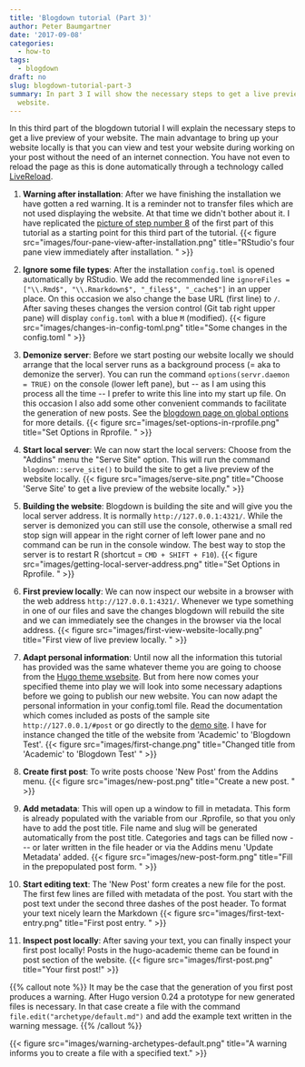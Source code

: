```yaml
---
title: 'Blogdown tutorial (Part 3)'
author: Peter Baumgartner
date: '2017-09-08'
categories:
  - how-to
tags:
  - blogdown
draft: no
slug: blogdown-tutorial-part-3
summary: In part 3 I will show the necessary steps to get a live preview of the
  website.
---
```


In this third part of the blogdown tutorial I will explain the necessary steps to get a live preview of your website. The main advantage to bring up your website locally is that you can view and test your website during working on your post without the need of an internet connection. You have not even to reload the page as this is done automatically through a technology called [LiveReload](http://livereload.com/).

1.  **Warning after installation**: After we have finishing the installation we have gotten a red warning. It is a reminder not to transfer files which are not used displaying the website. At that time we didn't bother about it. I have replicated the [picture of step number 8](/post/blogdown-tutorial-part-1/#figure-rstudios-four-pane-view-immediately-after-installation) of the first part of this tutorial as a starting point for this third part of the tutorial. {{< figure src="images/four-pane-view-after-installation.png" title="RStudio's four pane view immediately after installation. " >}}

2.  **Ignore some file types**: After the installation `config.toml` is opened automatically by RStudio. We add the recommended line `ignoreFiles = ["\\.Rmd$", "\\.Rmarkdown$", "_files$", "_cache$"]` in an upper place. On this occasion we also change the base URL (first line) to `/`. After saving theses changes the version control (Git tab right upper pane) will display `config.toml` with a blue `M` (modified). {{< figure src="images/changes-in-config-toml.png" title="Some changes in the config.toml " >}}

3.  **Demonize server**: Before we start posting our website locally we should arrange that the local server runs as a background process (= aka to demonize the server). You can run the command `options(servr.daemon = TRUE)` on the console (lower left pane), but -- as I am using this process all the time -- I prefer to write this line into my start up file. On this occasion I also add some other convenient commands to facilitate the generation of new posts. See the [blogdown page on global options](https://bookdown.org/yihui/blogdown/global-options.html) for more details. {{< figure src="images/set-options-in-rprofile.png" title="Set Options in Rprofile. " >}}

4.  **Start local server**: We can now start the local servers: Choose from the "Addins" menu the "Serve Site" option. This will run the command `blogdown::serve_site()` to build the site to get a live preview of the website locally. {{< figure src="images/serve-site.png" title="Choose 'Serve Site' to get a live preview of the website locally." >}}

5.  **Building the website**: Blogdown is building the site and will give you the local server address. It is normally `http://127.0.0.1:4321/`. While the server is demonized you can still use the console, otherwise a small red stop sign will appear in the right corner of left lower pane and no command can be run in the console window. The best way to stop the server is to restart R (shortcut = `CMD + SHIFT + F10`). {{< figure src="images/getting-local-server-address.png" title="Set Options in Rprofile. " >}}

6.  **First preview locally**: We can now inspect our website in a browser with the web address `http://127.0.0.1:4321/`. Whenever we type something in one of our files and save the changes blogdown will rebuild the site and we can immediately see the changes in the browser via the local address. {{< figure src="images/first-view-website-locally.png" title="First view of live preview locally. " >}}

7.  **Adapt personal information**: Until now all the information this tutorial has provided was the same whatever theme you are going to choose from the [Hugo theme wsebsite](https://themes.gohugo.io/). But from here now comes your specified theme into play we will look into some necessary adaptions before we going to publish our new website. You can now adapt the personal information in your config.toml file. Read the documentation which comes included as posts of the sample site `http://127.0.0.1/#post` or go directly to the [demo site](https://sourcethemes.com/academic/). I have for instance changed the title of the website from 'Academic' to 'Blogdown Test'. {{< figure src="images/first-change.png" title="Changed title from 'Academic' to 'Blogdown Test' " >}}

8.  **Create first post**: To write posts choose 'New Post' from the Addins menu. {{< figure src="images/new-post.png" title="Create a new post. " >}}

9.  **Add metadata**: This will open up a window to fill in metadata. This form is already populated with the variable from our .Rprofile, so that you only have to add the post title. File name and slug will be generated automatically from the post title. Categories and tags can be filled now --- or later written in the file header or via the Addins menu 'Update Metadata' added. {{< figure src="images/new-post-form.png" title="Fill in the prepopulated post form. " >}}

10. **Start editing text**: The 'New Post' form creates a new file for the post. The first few lines are filled with metadata of the post. You start with the post text under the second three dashes of the post header. To format your text nicely learn the Markdown {{< figure src="images/first-text-entry.png" title="First post entry. " >}}

11. **Inspect post locally**: After saving your text, you can finally inspect your first post locally! Posts in the hugo-academic theme can be found in post section of the website. {{< figure src="images/first-post.png" title="Your first post!" >}}

{{% callout note %}} It may be the case that the generation of you first post produces a warning. After Hugo version 0.24 a prototype for new generated files is necessary. In that case create a file with the command `file.edit("archetype/default.md")` and add the example text written in the warning message. {{% /callout %}}

{{< figure src="images/warning-archetypes-default.png" title="A warning informs you to create a file with a specified text." >}}

<span class='Z3988' title='url_ver=Z39.88-2004&amp;ctx_ver=Z39.88-2004&amp;rfr_id=info%3Asid%2Fzotero.org%3A2&amp;rft_val_fmt=info%3Aofi%2Ffmt%3Akev%3Amtx%3Adc&amp;rft.type=blogPost&amp;rft.title=Blogdown%20tutorial%20(Part%203)%20::%20Open%20Science%20Education&amp;rft.source=Blogdown%20tutorial%20(Part%203)&amp;rft.rights=CC%20BY-SA%204.0&amp;rft.description=In%20part%203%20I%20will%20show%20the%20necessary%20steps%20to%20get%20a%20live%20preview%20of%20the%20website.&amp;rft.identifier=https%3A%2F%2Fnotes.peter-baumgartner.net%2Ftutorial%2Fblogdown-tutorial-part-3&amp;rft.aufirst=Peter&amp;rft.aulast=Baumgartner&amp;rft.au=Peter%20Baumgartner&amp;rft.date=&amp;rft.language=en'></span>
